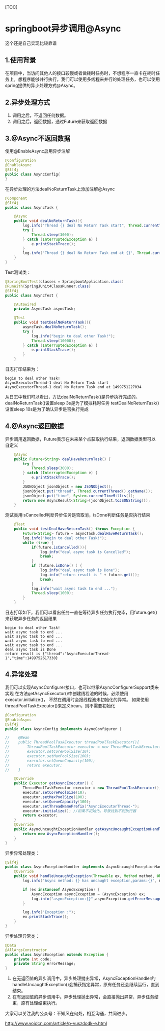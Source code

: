 [TOC]



# springboot异步调用@Async

这个还是自己实现比较靠谱

## 1.使用背景

在项目中，当访问其他人的接口较慢或者做耗时任务时，不想程序一直卡在耗时任务上，想程序能够并行执行，我们可以使用多线程来并行的处理任务，也可以使用spring提供的异步处理方式@Async。

## 2.异步处理方式

1. 调用之后，不返回任何数据。
2. 调用之后，返回数据，通过Future来获取返回数据

## 3.@Async不返回数据

使用@EnableAsync启用异步注解

```java
@Configuration
@EnableAsync
@Slf4j
public class AsyncConfig{
}
```

在异步处理的方法dealNoReturnTask上添加注解@Async

```java
@Component
@Slf4j
public class AsyncTask {

    @Async
    public void dealNoReturnTask(){
        log.info("Thread {} deal No Return Task start", Thread.currentThread().getName());
        try {
            Thread.sleep(3000);
        } catch (InterruptedException e) {
            e.printStackTrace();
        }
        log.info("Thread {} deal No Return Task end at {}", Thread.currentThread().getName(), System.currentTimeMillis());
    }
}
```

Test测试类：

```java
@SpringBootTest(classes = SpringbootApplication.class)
@RunWith(SpringJUnit4ClassRunner.class)
@Slf4j
public class AsyncTest {

    @Autowired
    private AsyncTask asyncTask;

    @Test
    public void testDealNoReturnTask(){
        asyncTask.dealNoReturnTask();
        try {
            log.info("begin to deal other Task!");
            Thread.sleep(10000);
        } catch (InterruptedException e) {
            e.printStackTrace();
        }
    }
```

日志打印结果为：

```
begin to deal other Task!
AsyncExecutorThread-1 deal No Return Task start
AsyncExecutorThread-1 deal No Return Task end at 1499751227034
```

从日志中我们可以看出，方法dealNoReturnTask()是异步执行完成的。
dealNoReturnTask()设置sleep 3s是为了模拟耗时任务
testDealNoReturnTask()设置sleep 10s是为了确认异步是否执行完成

## 4.@Async返回数据

异步调用返回数据，Future表示在未来某个点获取执行结果，返回数据类型可以自定义

```java
    @Async
    public Future<String> dealHaveReturnTask() {
        try {
            Thread.sleep(3000);
        } catch (InterruptedException e) {
            e.printStackTrace();
        }
        JSONObject jsonObject = new JSONObject();
        jsonObject.put("thread", Thread.currentThread().getName());
        jsonObject.put("time", System.currentTimeMillis());
        return new AsyncResult<String>(jsonObject.toJSONString());
    }
```

测试类用isCancelled判断异步任务是否取消，isDone判断任务是否执行结束

```java
	@Test
    public void testDealHaveReturnTask() throws Exception {
        Future<String> future = asyncTask.dealHaveReturnTask();
        log.info("begin to deal other Task!");
        while (true) {
            if(future.isCancelled()){
                log.info("deal async task is Cancelled");
                break;
            }
            if (future.isDone() ) {
                log.info("deal async task is Done");
                log.info("return result is " + future.get());
                break;
            }
            log.info("wait async task to end ...");
            Thread.sleep(1000);
        }
    }
```

日志打印如下，我们可以看出任务一直在等待异步任务执行完毕，用future.get()来获取异步任务的返回结果

```
begin to deal other Task!
wait async task to end ...
wait async task to end ...
wait async task to end ...
wait async task to end ...
deal async task is Done
return result is {"thread":"AsyncExecutorThread-1","time":1499752617330}
```

## 4.异常处理

我们可以实现AsyncConfigurer接口，也可以继承AsyncConfigurerSupport类来实现
在方法getAsyncExecutor()中创建线程池的时候，必须使用 executor.initialize()，
不然在调用时会报线程池未初始化的异常。
如果使用threadPoolTaskExecutor()来定义bean，则不需要初始化

```java
@Configuration
@EnableAsync
@Slf4j
public class AsyncConfig implements AsyncConfigurer {

//    @Bean
//    public ThreadPoolTaskExecutor threadPoolTaskExecutor(){
//        ThreadPoolTaskExecutor executor = new ThreadPoolTaskExecutor();
//        executor.setCorePoolSize(10);
//        executor.setMaxPoolSize(100);
//        executor.setQueueCapacity(100);
//        return executor;
//    }

    @Override
    public Executor getAsyncExecutor() {
        ThreadPoolTaskExecutor executor = new ThreadPoolTaskExecutor();
        executor.setCorePoolSize(10);
        executor.setMaxPoolSize(100);
        executor.setQueueCapacity(100);
        executor.setThreadNamePrefix("AsyncExecutorThread-");
        executor.initialize(); //如果不初始化，导致找到不到执行器
        return executor;
    }
    @Override
    public AsyncUncaughtExceptionHandler getAsyncUncaughtExceptionHandler() {
        return new AsyncExceptionHandler();
    }
}
```

异步异常处理类：

```java
@Slf4j
public class AsyncExceptionHandler implements AsyncUncaughtExceptionHandler {
    @Override
    public void handleUncaughtException(Throwable ex, Method method, Object... params) {
        log.info("Async method: {} has uncaught exception,params:{}", method.getName(), JSON.toJSONString(params));

        if (ex instanceof AsyncException) {
            AsyncException asyncException = (AsyncException) ex;
            log.info("asyncException:{}",asyncException.getErrorMessage());
        }

        log.info("Exception :");
        ex.printStackTrace();
    }
}
```

异步处理异常类：

```java
@Data
@AllArgsConstructor
public class AsyncException extends Exception {
    private int code;
    private String errorMessage;
}
```

1. 在无返回值的异步调用中，异步处理抛出异常，AsyncExceptionHandler的handleUncaughtException()会捕获指定异常，原有任务还会继续运行，直到结束。
2. 在有返回值的异步调用中，异步处理抛出异常，会直接抛出异常，异步任务结束，原有处理结束执行。

大家可以关注我的公众号：不知风在何处，相互沟通，共同进步。



http://www.voidcn.com/article/p-vuszdodk-e.html
